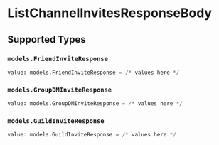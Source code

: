 # ListChannelInvitesResponseBody


## Supported Types

### `models.FriendInviteResponse`

```python
value: models.FriendInviteResponse = /* values here */
```

### `models.GroupDMInviteResponse`

```python
value: models.GroupDMInviteResponse = /* values here */
```

### `models.GuildInviteResponse`

```python
value: models.GuildInviteResponse = /* values here */
```

